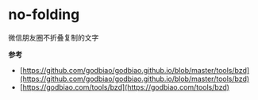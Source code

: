 <!--
 * @Author: https://www.bajins.com
 * @Date: 2021-01-21 09:09:14
 * @LastEditTime: 2021-01-21 09:15:21
 * @LastEditors: Please set LastEditors
 * @Description: 项目描述
 * @FilePath: README.md
-->
# no-folding
微信朋友圈不折叠复制的文字


**参考**

* [https://github.com/godbiao/godbiao.github.io/blob/master/tools/bzd](https://github.com/godbiao/godbiao.github.io/blob/master/tools/bzd)
* [https://godbiao.com/tools/bzd](https://godbiao.com/tools/bzd)
